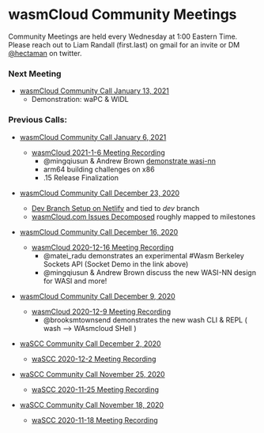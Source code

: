 
# wasmCloud Community Meetings

Community Meetings are held every Wednesday at 1:00 Eastern Time.
Please reach out to Liam Randall (first.last) on gmail for an invite or DM [@hectaman](https://twitter.com/hectaman) on twitter.


### Next Meeting
* [wasmCloud Community Call January 13, 2021](community-calls/2021-1-13-wasmcloud-community-call.md)
     * Demonstration: waPC & WIDL


### Previous Calls:

* [wasmCloud Community Call January 6, 2021](community-calls/2021-1-6-wasmcloud-community-call.md)
     * [wasmCloud 2021-1-6 Meeting Recording](https://www.youtube.com/watch?v=TqWh7u2Klig)
          * @mingqiusun & Andrew Brown [demonstrate wasi-nn](https://youtu.be/TqWh7u2Klig?t=284)
          * arm64 building challenges on x86
          * .15 Release Finalization

* [wasmCloud Community Call December 23, 2020](community-calls/2020-12-23-wasmcloud-community-call.md)
     * [Dev Branch Setup on Netlify](https://5fe4c7fb261de900071c3e2e--brave-albattani-5b0c07.netlify.app/) and tied to *dev* branch
     * [wasmCloud.com Issues Decomposed](https://github.com/wasmCloud/wasmCloud.com/issues) roughly mapped to milestones 

* [wasmCloud Community Call December 16, 2020](community-calls/2020-12-16-wasmcloud-community-call.md)
     * [wasmCloud 2020-12-16 Meeting Recording](https://www.youtube.com/watch?v=32Aka25wcwY&feature=emb_logo)
          * @matei_radu demonstrates an experimental #Wasm Berkeley Sockets API (Socket Demo in the link above)
          * @mingqiusun & Andrew Brown discuss the new WASI-NN design for WASI and more! 

* [wasmCloud Community Call December 9, 2020](community-calls/2020-12-9-wasmcloud-community-call.md)
     * [wasmCloud 2020-12-9 Meeting Recording](https://www.youtube.com/watch?v=MW-6cJJ8ZyQ)
          * @brooksmtownsend demonstrates the new wash CLI & REPL ( wash --> WAsmcloud SHell )

* [waSCC Community Call December 2, 2020](community-calls/2020-12-2-wascc-community-call.md)
     * [waSCC 2020-12-2 Meeting Recording](https://youtu.be/532ZkcHop6M)

* [waSCC Community Call November 25, 2020](community-calls/2020-11-25-wascc-community-call.md)
     * [waSCC 2020-11-25 Meeting Recording](https://youtu.be/aZ0gaeCmYKk)

* [waSCC Community Call November 18, 2020](community-calls/2020-11-18-wascc-community-call.md)
     * [waSCC 2020-11-18 Meeting Recording](https://youtu.be/sxT9VlIBCto)
